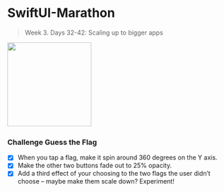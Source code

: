 # SwiftUI-Marathon

> Week 3. Days 32-42: Scaling up to bigger apps

<img src="https://github.com/glbrom/SwiftUI-Marathon/blob/76e3a111cfd0d2c33d34678660ac5c996e21b755/Assets/Week%203/Guess%20the%20Flag.gif" width="190">&nbsp;&nbsp;&nbsp;&nbsp;&nbsp;

### Challenge Guess the Flag
- [x] When you tap a flag, make it spin around 360 degrees on the Y axis.
- [x] Make the other two buttons fade out to 25% opacity.
- [x] Add a third effect of your choosing to the two flags the user didn’t choose – maybe make them scale down? Experiment!
